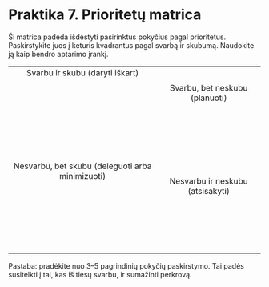 # Praktika 7. Prioritetų matrica

Ši matrica padeda išdėstyti pasirinktus pokyčius pagal prioritetus. Paskirstykite juos į keturis kvadrantus pagal svarbą ir skubumą. Naudokite ją kaip bendro aptarimo įrankį.

<style>
    table {
        width: 100%;
    }
</style>
|||
|:--:|:--:|
| Svarbu ir skubu (daryti iškart)<br/><br/><br/><br/><br/><br/><br/><br/><br/> | Svarbu, bet neskubu (planuoti)<br/><br/><br/><br/><br/> |
| Nesvarbu, bet skubu (deleguoti arba minimizuoti)<br/><br/><br/><br/><br/><br/><br/><br/> | Nesvarbu ir neskubu (atsisakyti)<br/><br/><br/><br/><br/> |

Pastaba: pradėkite nuo 3–5 pagrindinių pokyčių paskirstymo. Tai padės susitelkti į tai, kas iš tiesų svarbu, ir sumažinti perkrovą.

